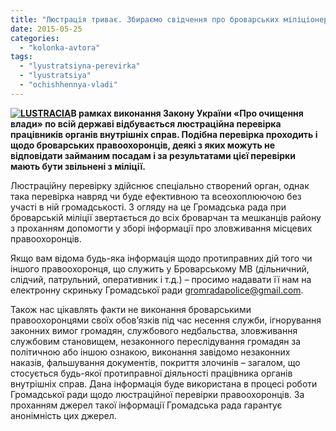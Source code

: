 ```yaml
---
title: "Люстрація триває. Збираємо свідчення про броварських міліціонерів"
date: 2015-05-25
categories: 
  - "kolonka-avtora"
tags: 
  - "lyustratsiyna-perevirka"
  - "lyustratsiya"
  - "ochishhennya-vladi"
---
```


**[![LUSTRACIA](https://mpz.brovary.org/wp-content/uploads/2015/05/LUSTRACIA-206x300.gif)](https://mpz.brovary.org/wp-content/uploads/2015/05/LUSTRACIA.gif)В рамках виконання Закону України «Про очищення влади» по всій державі відбувається люстраційна перевірка працівників органів внутрішніх справ. Подібна перевірка проходить і щодо броварських правоохоронців, деякі з яких можуть не відповідати займаним посадам і за результатами цієї перевірки мають бути звільнені з міліції.**

Люстраційну перевірку здійснює спеціально створений орган, однак така перевірка навряд чи буде ефективною та всеохоплюючою без участі в ній громадськості. З огляду на це Громадська рада при броварській міліції звертається до всіх броварчан та мешканців району з проханням допомогти у зборі інформації про зловживання місцевих правоохоронців.

Якщо вам відома будь-яка інформація щодо протиправних дій того чи іншого правоохоронця, що служить у Броварському МВ (дільничний, слідчий, патрульний, оперативник і т.д.) – просимо надавати її нам на електронну скриньку Громадської ради [gromradapolice@gmail.com](mailto:gromradapolice@gmail.com).

Також нас цікавлять факти не виконання броварськими правоохоронцями своїх обов’язків під час несення служби, ігнорування законних вимог громадян, службового недбальства, зловживання службовим становищем, незаконного переслідування громадян за політичною або іншою ознакою, виконання завідомо незаконних наказів, фальшування документів, покриття злочинів – загалом, що стосується будь-якої протиправної діяльності працівника органів внутрішніх справ. Дана інформація буде використана в процесі роботи Громадської ради щодо люстраційної перевірки правоохоронців. За проханням джерел такої інформації Громадська рада гарантує анонімність цих джерел.

